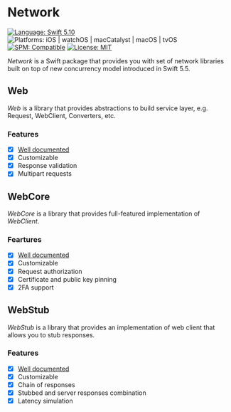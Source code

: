 # Network

[![Language: Swift 5.10](https://img.shields.io/badge/Language-Swift%205.10-F48041.svg?style=flat)](https://developer.apple.com/swift)
![Platforms: iOS | watchOS | macCatalyst | macOS | tvOS](https://img.shields.io/badge/Platforms-iOS%20%7C%20watchOS%20%7C%20macCatalyst%20%7C%20macOS%20%7C%20tvOS-blue.svg?style=flat)
[![SPM: Compatible](https://img.shields.io/badge/SPM-Compatible-4BC51D.svg?style=flat)](https://swift.org/package-manager/)
[![License: MIT](http://img.shields.io/badge/License-MIT-lightgray.svg?style=flat)](https://github.com/InstrumentBox/Network/blob/main/LICENSE)

*Network* is a Swift package that provides you with set of network libraries built on top of new 
concurrency model introduced in Swift 5.5.

## Web

*Web* is a library that provides abstractions to build service layer, e.g. Request, WebClient, 
Converters, etc.

### Features

- [x] [Well documented](https://instrument-box-network-web-docs.netlify.app/documentation/web/)
- [x] Customizable
- [x] Response validation
- [x] Multipart requests

## WebCore

*WebCore* is a library that provides full-featured implementation of *WebClient*.

### Feartures

- [x] [Well documented](https://instrument-box-network-web-core-docs.netlify.app/documentation/webcore/)
- [x] Customizable
- [x] Request authorization
- [x] Certificate and public key pinning
- [x] 2FA support

## WebStub

*WebStub* is a library that provides an implementation of web client that allows you to stub responses.

### Features

- [x] [Well documented](https://instrument-box-network-web-stub-docs.netlify.app/documentation/webstub/)
- [x] Customizable
- [x] Chain of responses
- [x] Stubbed and server responses combination
- [x] Latency simulation
